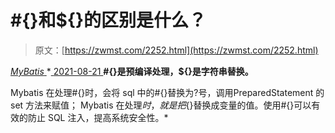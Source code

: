 <!--yml
category: 未分类
date: 0001-01-01 00:00:00
-->

# #{}和${}的区别是什么？

> 原文：[https://zwmst.com/2252.html](https://zwmst.com/2252.html)

   [ *MyBatis* ](https://zwmst.com/mybatis)*[ <time datetime="2021-08-21T11:56:56+08:00"> 2021-08-21 </time> ](https://zwmst.com/2252.html)  **#{}是预编译处理，${}是字符串替换。**

Mybatis 在处理#{}时，会将 sql 中的#{}替换为?号，调用PreparedStatement 的 set 方法来赋值；
Mybatis 在处理${}时，就是把${}替换成变量的值。使用#{}可以有效的防止 SQL 注入，提高系统安全性。*